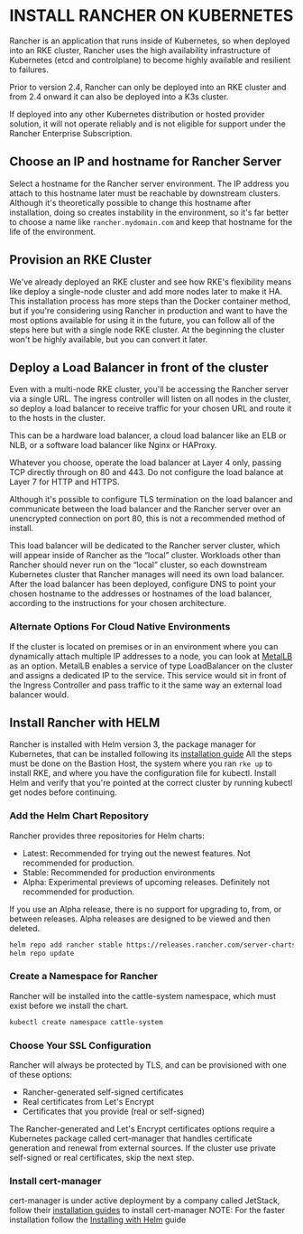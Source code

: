 # INSTALL RANCHER ON KUBERNETES

Rancher is an application that runs inside of Kubernetes, so when deployed into an RKE cluster, Rancher uses the high availability infrastructure of Kubernetes (etcd and controlplane) to become highly available and resilient to failures.

Prior to version 2.4, Rancher can only be deployed into an RKE cluster and from 2.4 onward it can also be deployed into a K3s cluster.

If deployed into any other Kubernetes distribution or hosted provider solution, it will not operate reliably and is not eligible for support under the Rancher Enterprise Subscription.

## Choose an IP and hostname for Rancher Server
Select a hostname for the Rancher server environment.
The IP address you attach to this hostname later must be reachable by downstream clusters.
Although it's theoretically possible to change this hostname after installation, doing so creates instability in the environment, so it's far better to choose a name like `rancher.mydomain.com` and keep that hostname for the life of the environment.

## Provision an RKE Cluster
We've already deployed an RKE cluster and see how RKE's flexibility means like deploy a single-node cluster and add more nodes later to make it HA.
This installation process has more steps than the Docker container method, but if you're considering using Rancher in production and want to have the most options available for using it in the future, you can follow all of the steps here but with a single node RKE cluster.
At the beginning the cluster won't be highly available, but you can convert it later.

## Deploy a Load Balancer in front of the cluster
Even with a multi-node RKE cluster, you'll be accessing the Rancher server via a single URL. The ingress controller will listen on all nodes in the cluster, so deploy a load balancer to receive traffic for your chosen URL and route it to the hosts in the cluster.

This can be a hardware load balancer, a cloud load balancer like an ELB or NLB, or a software load balancer like Nginx or HAProxy.

Whatever you choose, operate the load balancer at Layer 4 only, passing TCP directly through on 80 and 443. Do not configure the load balance at Layer 7 for HTTP and HTTPS.

Although it's possible to configure TLS termination on the load balancer and communicate between the load balancer and the Rancher server over an unencrypted connection on port 80, this is not a recommended
method of install.

This load balancer will be dedicated to the Rancher server cluster, which will appear inside of Rancher as the “local” cluster. Workloads other than Rancher should never run on the “local” cluster, so each downstream Kubernetes cluster that Rancher manages will need its own load balancer.
After the load balancer has been deployed, configure DNS to point your chosen hostname to the addresses or hostnames of the load balancer, according to the instructions for your chosen architecture.

### Alternate Options For Cloud Native Environments
If the cluster is located on premises or in an environment where you can dynamically attach multiple IP addresses to a node, you can look at [MetalLB](https://metallb.org/) as an option.
MetalLB enables a service of type LoadBalancer on the cluster and assigns a dedicated IP to the service. This service would sit in front of the Ingress Controller and pass traffic to it the same way an external load balancer would.

## Install Rancher with HELM
Rancher is installed with Helm version 3, the package manager for Kubernetes, that can be installed following its [installation guide](https://helm.sh/docs/intro/install/)
All the steps must be done on the Bastion Host, the system where you ran `rke up` to install RKE, and where you have the configuration file for kubectl.
Install Helm and verify that you're pointed at the correct cluster by running kubectl get nodes before continuing.

### Add the Helm Chart Repository
Rancher provides three repositories for Helm charts:

- Latest: Recommended for trying out the newest features. Not recommended for production.
- Stable: Recommended for production environments
- Alpha: Experimental previews of upcoming releases. Definitely not recommended for production.

If you use an Alpha release, there is no support for upgrading to, from, or between releases. Alpha releases are designed to be viewed and then deleted.

```bash
helm repo add rancher stable https://releases.rancher.com/server-charts/stable
helm repo update
```

### Create a Namespace for Rancher
Rancher will be installed into the cattle-system namespace, which must exist before we install the chart.

```bash
kubectl create namespace cattle-system
```

### Choose Your SSL Configuration
Rancher will always be protected by TLS, and can be provisioned with one of these options:
- Rancher-generated self-signed certificates
- Real certificates from Let's Encrypt
- Certificates that you provide (real or self-signed)

The Rancher-generated and Let's Encrypt certificates options require a Kubernetes package called cert-manager that handles certificate generation and renewal from external sources.
If the cluster use private self-signed or real certificates, skip the next step.

### Install cert-manager
cert-manager is under active deployment by a company called JetStack, follow their [installation guides](https://cert-manager.io/docs/installation/) to install cert-manager
NOTE: For the faster installation follow the [Installing with Helm](https://cert-manager.io/docs/installation/kubernetes/#installing-with-helm) guide
